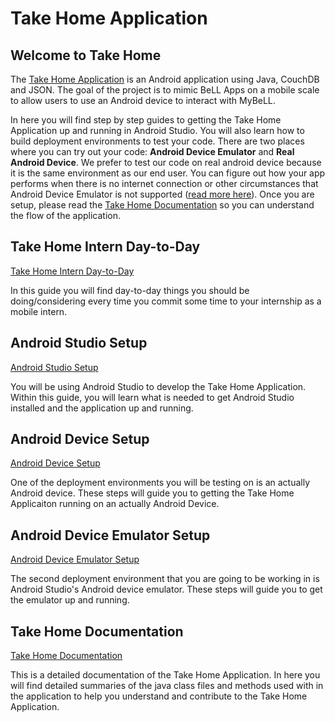 # Take Home Application

## Welcome to Take Home

The [Take Home Application]( https://github.com/open-learning-exchange/take-home) is an Android application using Java, CouchDB and JSON. The goal of the project is to mimic BeLL Apps on a mobile scale to allow users to use an Android device to interact with MyBeLL.

In here you will find step by step guides to getting the Take Home Application up and running in Android Studio. You will also learn how to build deployment environments to test your code. There are two places where you can try out your code: **Android Device Emulator** and **Real Android Device**. We prefer to test our code on real android device because it is the same environment as our end user. You can figure out how your app performs when there is no internet connection or other circumstances that Android Device Emulator is not supported ([read more here](https://developer.android.com/studio/run/emulator.html)). Once you are setup, please read the [Take Home Documentation](rbts-takehome-documentation.md) so you can understand the flow of the application.

## Take Home Intern Day-to-Day

[Take Home Intern Day-to-Day](rbts-takehome-intern-day-to-day.md)

In this guide you will find day-to-day things you should be doing/considering every time you commit some time to your internship as a mobile intern.

## Android Studio Setup

[Android Studio Setup](rbts-takehome-android-studio-setup.md)

You will be using Android Studio to develop the Take Home Application. Within this guide, you will learn what is needed to get Android Studio installed and the application up and running.

## Android Device Setup

[Android Device Setup](rbts-takehome-device-setup.md)

One of the deployment environments you will be testing on is an actually Android device. These steps will guide you to getting the Take Home Applicaiton running on an actually Android Device.

## Android Device Emulator Setup

[Android Device Emulator Setup](rbts-takehome-emulator-setup.md)

The second deployment environment that you are going to be working in is Android Studio's Android device emulator. These steps will guide you to get the emulator up and running.

## Take Home Documentation

[Take Home Documentation](rbts-takehome-documentation.md)

This is a detailed documentation of the Take Home Application. In here you will find detailed summaries of the java class files and methods used with in the application to help you understand and contribute to the Take Home Application.